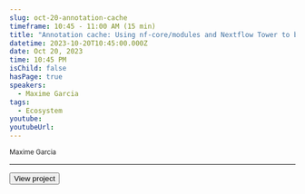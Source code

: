 ```yaml
---
slug: oct-20-annotation-cache
timeframe: 10:45 - 11:00 AM (15 min)
title: "Annotation cache: Using nf-core/modules and Nextflow Tower to build an AWS open data resource"
datetime: 2023-10-20T10:45:00.000Z
date: Oct 20, 2023
time: 10:45 PM
isChild: false
hasPage: true
speakers:
  - Maxime Garcia
tags:
  - Ecosystem
youtube: 
youtubeUrl: 
---
```

<div className="mb-4">
  <small className="typo-small">
    Maxime Garcia
  </small>
</div>

<hr className="border-t border-gray-50 mb-4 opacity-20" />

<div>
  <Button to="https://github.com/annotation-cache" variant="secondary" size="md" arrow>
    View project
  </Button>
</div>
